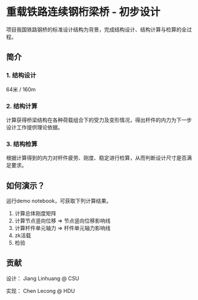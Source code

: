 # 重载铁路连续钢桁梁桥 - 初步设计
项目我国铁路钢桥的标准设计结构为背景，完成结构设计、结构计算与检算的全过程。  
    
## 简介
### 1. 结构设计
64米 / 160m
### 2. 结构计算
计算获得桥梁结构在各种荷载组合下的受力及变形情况，得出杆件的内力为下一步设计工作提供理论依据。
### 3. 结构检算
根据计算得到的内力对杆件疲劳、刚度、稳定进行检算，从而判断设计尺寸是否满足要求。  
     
    
## 如何演示？
运行demo notebook，可获取下列计算结果。  
1. 计算总体刚度矩阵
2. 计算节点竖向位移 => 节点竖向位移影响线
3. 计算杆件单元轴力 => 杆件单元轴力影响线
4. zk活载
5. 检验
  
  
## 贡献

设计：  Jiang Linhuang @ CSU  

实现： Chen Lecong @ HDU

